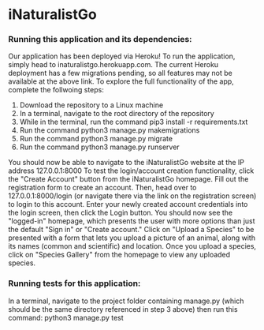 # iNaturalistGo

### Running this application and its dependencies:
Our application has been deployed via Heroku! To run the application, simply head to inaturalistgo.herokuapp.com.
The current Heroku deployment has a few migrations pending, so all features may not be available at the above link. To explore the full functionality of the app,
complete the follwoing steps:

1. Download the repository to a Linux machine
2. In a terminal, navigate to the root directory of the repository
3. While in the terminal, run the command pip3 install -r requirements.txt
4. Run the command python3 manage.py makemigrations
5. Run the command python3 manage.py migrate
5. Run the command python3 manage.py runserver

You should now be able to navigate to the iNaturalistGo website at the IP address 127.0.0.1:8000
To test the login/account creation functionality, click the "Create Account" button from the iNaturalistGo homepage. Fill out the registration form to create
an account. Then, head over to 127.0.0.1:8000/login (or navigate there via the link on the registration screen) to login to this account. Enter your newly created
account credentials into the login screen, then click the Login button. You should now see the "logged-in" homepage, which presents the user with more options than
just the default "Sign in" or "Create account." Click on "Upload a Species" to be presented with a form that lets you upload a picture of an animal, along with its 
names (common and scientific) and location. Once you upload a species, click on "Species Gallery" from the homepage to view any uploaded species.

### Running tests for this application:
In a terminal, navigate to the project folder containing manage.py (which should be the same directory referenced in step 3 above) then run this command: 
python3 manage.py test
